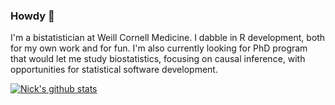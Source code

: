 ### Howdy 🤘

I'm a bistatistician at Weill Cornell Medicine. I dabble in R development, both for my own work and for fun. I'm also currently looking for PhD program that would let me study biostatistics, focusing on causal inference, with opportunities for statistical software development. 

<!--
**nt-williams/nt-williams** is a ✨ _special_ ✨ repository because its `README.md` (this file) appears on your GitHub profile.

Here are some ideas to get you started:

- 🔭 I’m currently working on ...
- 🌱 I’m currently learning ...
- 👯 I’m looking to collaborate on ...
- 🤔 I’m looking for help with ...
- 💬 Ask me about ...
- 📫 How to reach me: ...
- 😄 Pronouns: ...
- ⚡ Fun fact: ...
-->

[![Nick's github stats](https://github-readme-stats.vercel.app/api?username=nt-williams)](https://github.com/anuraghazra/github-readme-stats)
